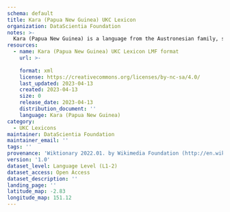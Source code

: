 ```yaml
---
schema: default
title: Kara (Papua New Guinea) UKC Lexicon
organization: DataScientia Foundation
notes: >-
  Kara (Papua New Guinea) is a language from the Austronesian family, spoken in Oceania. The UKC Lexicon of Kara (Papua New Guinea) is represented as a lexico-semantic network. It consists of words, word senses, synsets, as well as sense-level and synset-level relationships.
resources:
  - name: Kara (Papua New Guinea) UKC Lexicon LMF format
    url: >-
      
    format: xml
    license: https://creativecommons.org/licenses/by-nc-sa/4.0/
    last_updated: 2023-04-13
    created: 2023-04-13
    size: 0
    release_date: 2023-04-13
    distribution_document: ''
    language: Kara (Papua New Guinea)
category:
  - UKC Lexicons
maintainer: DataScientia Foundation
maintainer_email: ''
tags: ''
provenance: 'Wiktionary 2022.01. by Wikimedia Foundation (http://en.wiktionary.org); Princeton WordNet 2.1 by Princeton University (https://wordnet.princeton.edu)'
version: '1.0'
dataset_level: Language Level (L1-2)
dataset_access: Open Access
dataset_description: ''
landing_page: ''
latitude_map: -2.83
longitude_map: 151.12
---
```

